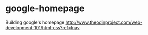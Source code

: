 # google-homepage
Building google's homepage
http://www.theodinproject.com/web-development-101/html-css?ref=lnav
